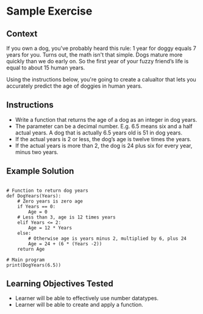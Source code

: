 Sample Exercise
===============

Context
-------

If you own a dog, you've probably heard this rule: 1 year for doggy equals 7 years for you. 
Turns out, the math isn't that simple. Dogs mature more quickly than we do early on. 
So the first year of your fuzzy friend’s life is equal to about 15 human years.

Using the instructions below, you're going to create a calualtor that lets you accurately predict the age of doggies in human years.

Instructions
------------

* Write a function that returns the age of a dog as an integer in dog years. 
* The parameter can be a decimal number. E.g. 6.5 means six and a half actual years. A dog that is actually 6.5 years old is 51 in dog years.
* If the actual years is 2 or less, the dog’s age is twelve times the years.
* If the actual years is more than 2, the dog is 24 plus six for every year, minus two years.


Example Solution
----------------

~~~~

# Function to return dog years
def DogYears(Years):
    # Zero years is zero age
    if Years == 0:
        Age = 0
    # Less than 3, age is 12 times years
    elif Years <= 2:
        Age = 12 * Years
    else:
        # Otherwise age is years minus 2, multiplied by 6, plus 24
        Age = 24 + (6 * (Years -2))
    return Age

# Main program
print(DogYears(6.5))

~~~~

Learning Objectives Tested
--------------------------

* Learner will be able to effectively use number datatypes.
* Learner will be able to create and apply a function.
